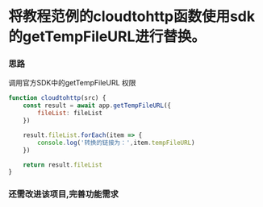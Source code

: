 # 将教程范例的cloudtohttp函数使用sdk的getTempFileURL进行替换。
### 思路 
调用官方SDK中的getTempFileURL 权限
```javascript
function cloudtohttp(src) {
    const result = await app.getTempFileURL({
        fileList: fileList
    })

    result.fileList.forEach(item => {
        console.log('转换的链接为：',item.tempFileURL) 
    })

    return result.fileList
}
```
### 还需改进该项目,完善功能需求